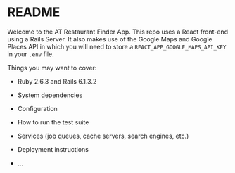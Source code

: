 # README

Welcome to the AT Restaurant Finder App. This repo uses a React front-end using a Rails Server. It also makes use
of the Google Maps and Google Places API in which you will need to store a `REACT_APP_GOOGLE_MAPS_API_KEY` in your `.env` file.

Things you may want to cover:

* Ruby 2.6.3 and Rails 6.1.3.2

* System dependencies

* Configuration

* How to run the test suite

* Services (job queues, cache servers, search engines, etc.)

* Deployment instructions

* ...
